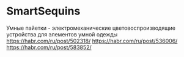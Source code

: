 # SmartSequins
Умные пайетки - электромеханические цветовоспроизводящие устройства для элементов умной одежды
https://habr.com/ru/post/502318/
https://habr.com/ru/post/536006/
https://habr.com/ru/post/583852/
